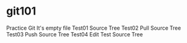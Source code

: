 # git101
Practice Git It's empty file
 Test01 Source Tree
 Test02 Pull Source Tree
 Test03 Push Source Tree
 Test04 Edit Test Source Tree
